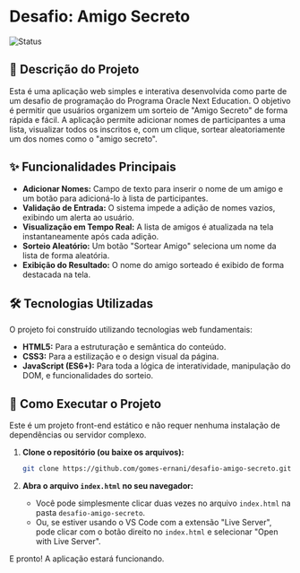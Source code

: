 # Desafio: Amigo Secreto

![Status](https://img.shields.io/badge/status-concluído-brightgreen)

## 📝 Descrição do Projeto

Esta é uma aplicação web simples e interativa desenvolvida como parte de um desafio de programação do Programa Oracle Next Education. O objetivo é permitir que usuários organizem um sorteio de "Amigo Secreto" de forma rápida e fácil. A aplicação permite adicionar nomes de participantes a uma lista, visualizar todos os inscritos e, com um clique, sortear aleatoriamente um dos nomes como o "amigo secreto".


## ✨ Funcionalidades Principais

-   **Adicionar Nomes:** Campo de texto para inserir o nome de um amigo e um botão para adicioná-lo à lista de participantes.
-   **Validação de Entrada:** O sistema impede a adição de nomes vazios, exibindo um alerta ao usuário.
-   **Visualização em Tempo Real:** A lista de amigos é atualizada na tela instantaneamente após cada adição.
-   **Sorteio Aleatório:** Um botão "Sortear Amigo" seleciona um nome da lista de forma aleatória.
-   **Exibição do Resultado:** O nome do amigo sorteado é exibido de forma destacada na tela.

## 🛠️ Tecnologias Utilizadas

O projeto foi construído utilizando tecnologias web fundamentais:

-   **HTML5:** Para a estruturação e semântica do conteúdo.
-   **CSS3:** Para a estilização e o design visual da página.
-   **JavaScript (ES6+):** Para toda a lógica de interatividade, manipulação do DOM, e funcionalidades do sorteio.

## 🚀 Como Executar o Projeto

Este é um projeto front-end estático e não requer nenhuma instalação de dependências ou servidor complexo.

1.  **Clone o repositório (ou baixe os arquivos):**
    ```bash
    git clone https://github.com/gomes-ernani/desafio-amigo-secreto.git
    ```

2.  **Abra o arquivo `index.html` no seu navegador:**
    -   Você pode simplesmente clicar duas vezes no arquivo `index.html` na pasta `desafio-amigo-secreto`.
    -   Ou, se estiver usando o VS Code com a extensão "Live Server", pode clicar com o botão direito no `index.html` e selecionar "Open with Live Server".

E pronto! A aplicação estará funcionando.